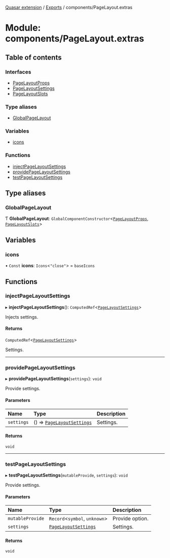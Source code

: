 [Quasar extension](../index.md) / [Exports](../modules.md) / components/PageLayout.extras

# Module: components/PageLayout.extras

## Table of contents

### Interfaces

- [PageLayoutProps](../interfaces/components_PageLayout_extras.PageLayoutProps.md)
- [PageLayoutSettings](../interfaces/components_PageLayout_extras.PageLayoutSettings.md)
- [PageLayoutSlots](../interfaces/components_PageLayout_extras.PageLayoutSlots.md)

### Type aliases

- [GlobalPageLayout](components_PageLayout_extras.md#globalpagelayout)

### Variables

- [icons](components_PageLayout_extras.md#icons)

### Functions

- [injectPageLayoutSettings](components_PageLayout_extras.md#injectpagelayoutsettings)
- [providePageLayoutSettings](components_PageLayout_extras.md#providepagelayoutsettings)
- [testPageLayoutSettings](components_PageLayout_extras.md#testpagelayoutsettings)

## Type aliases

### GlobalPageLayout

Ƭ **GlobalPageLayout**: `GlobalComponentConstructor`<[`PageLayoutProps`](../interfaces/components_PageLayout_extras.PageLayoutProps.md), [`PageLayoutSlots`](../interfaces/components_PageLayout_extras.PageLayoutSlots.md)\>

## Variables

### icons

• `Const` **icons**: `Icons`<``"close"``\> = `baseIcons`

## Functions

### injectPageLayoutSettings

▸ **injectPageLayoutSettings**(): `ComputedRef`<[`PageLayoutSettings`](../interfaces/components_PageLayout_extras.PageLayoutSettings.md)\>

Injects settings.

#### Returns

`ComputedRef`<[`PageLayoutSettings`](../interfaces/components_PageLayout_extras.PageLayoutSettings.md)\>

Settings.

___

### providePageLayoutSettings

▸ **providePageLayoutSettings**(`settings`): `void`

Provide settings.

#### Parameters

| Name | Type | Description |
| :------ | :------ | :------ |
| `settings` | () => [`PageLayoutSettings`](../interfaces/components_PageLayout_extras.PageLayoutSettings.md) | Settings. |

#### Returns

`void`

___

### testPageLayoutSettings

▸ **testPageLayoutSettings**(`mutableProvide`, `settings`): `void`

Provide settings.

#### Parameters

| Name | Type | Description |
| :------ | :------ | :------ |
| `mutableProvide` | `Record`<`symbol`, `unknown`\> | Provide option. |
| `settings` | [`PageLayoutSettings`](../interfaces/components_PageLayout_extras.PageLayoutSettings.md) | Settings. |

#### Returns

`void`
